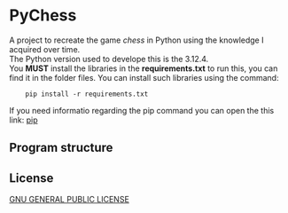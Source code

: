 # PyChess
A project to recreate the game *chess* in Python using the knowledge I acquired over time. <br>
The Python version used to develope this is the 3.12.4. <br> 
You **MUST** install the libraries in the <b>requirements.txt</b> to run this, you can find it in the folder files. You can install such libraries using the command:
```
    pip install -r requirements.txt
```
If you need informatio regarding the pip command you can open the this link: [pip](https://pypi.org/project/pip/)
## Program structure

## License
[GNU GENERAL PUBLIC LICENSE](LICENSE.md)
